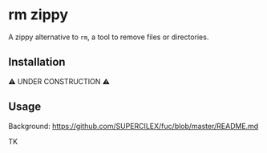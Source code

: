 # rm zippy

A zippy alternative to `rm`, a tool to remove files or directories.

## Installation

⚠ UNDER CONSTRUCTION ⚠

## Usage

Background: https://github.com/SUPERCILEX/fuc/blob/master/README.md

TK
